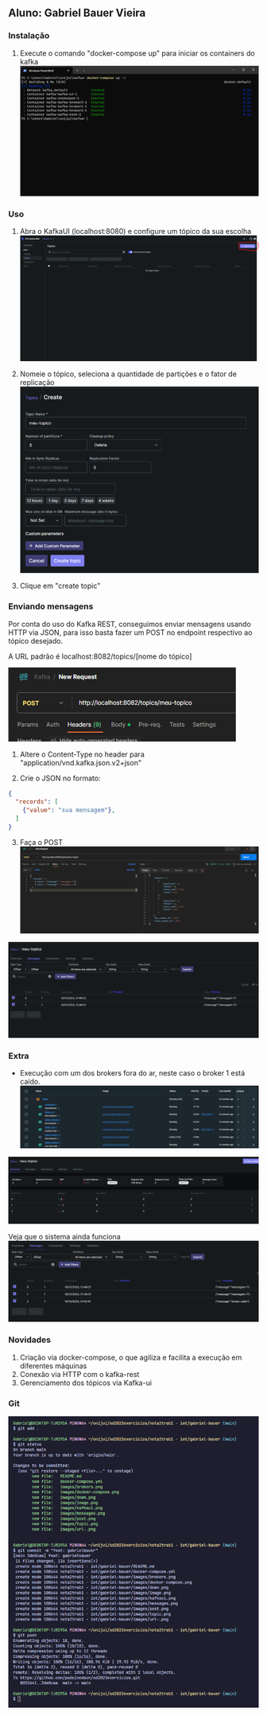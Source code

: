 ## Aluno: Gabriel Bauer Vieira

### Instalação

1. Execute o comando "docker-compose up" para iniciar os containers do kafka
  ![Alt text](images/docker-compose.png)

### Uso

1. Abra o KafkaUI (localhost:8080) e configure um tópico da sua escolha
   ![Alt text](images/kafkaui.png)

2. Nomeie o tópico, seleciona a quantidade de partições e o fator de replicação
   ![Alt text](images/topic.png)

3. Clique em "create topic"

### Enviando mensagens

Por conta do uso do Kafka REST, conseguimos enviar mensagens usando HTTP via JSON, para isso basta fazer um POST no endpoint respectivo ao tópico desejado.

A URL padrão é localhost:8082/topics/[nome do tópico]

![Alt text](images/url-.png)

1. Altere o Content-Type no header para "application/vnd.kafka.json.v2+json"

2. Crie o JSON no formato:
  ```json
  {
    "records": [
      {"value": "sua mensagem"},
    ]
  }
  ```

3. Faça o POST
  ![Alt text](images/post.png)

  ![Alt text](images/messages.png)

### Extra
- Execução com um dos brokers fora do ar, neste caso o broker 1 está caído.
![Alt text](images/down.png)

![Alt text](images/brokers.png)

Veja que o sistema ainda funciona
![Alt text](images/image.png)

### Novidades
1. Criação via docker-compose, o que agiliza e facilita a execução em diferentes máquinas
2. Conexão via HTTP com o kafka-rest
3. Gerenciamento dos tópicos via Kafka-ui

### Git

![Alt text](images/git.png)